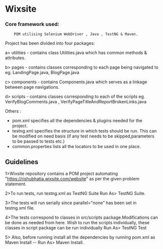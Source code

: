 # Wixsite

### Core framework used:
        POM utilising Selenium WebDriver , Java , TestNG & Maven.
        
Project has been divided into four packages:

a> utilities - contains class Utilities.java which has common methods & attributes.

b> pages - contains classes corresponding to each page being navigated to eg. LandingPage.java, BlogPage.java

c> components - contains Components.java which serves as a linkage between page navigations.

d> scripts - contains classes corresponding to each of the scripts eg. VerifyBlogComments.java , VerifyPageTitleAndReportBrokenLinks.java

Others :
- pom.xml specifies all the dependencies & plugins needed for the project.
- testng.xml specifies the structure in which tests should be run. This can be modified on need basis (if any test needs to be skipped,parameters to be passed to tests etc.)
- common.properties lists all the locators to be used in one place.

## Guidelines
1>Wixsite repository contains a POM project automating "https://rishubhatia.wixsite.com/website" as per the given problem statement.

2>To run tests, run testng.xml as TestNG Suite
        Run As> TestNG Suite.

3>The tests will run serially since parallel="none" has been set in testng.xml file.

4>The tests correspond to classes in src/scripts package.Modifications can be done as needed from here.
Wish to run the scripts individually, these classes in script package can be run individually
    Run As> TestNG Test

5> Also, before running install all the dependencies by running pom.xml as Maven Install -- Run As> Maven Install.
